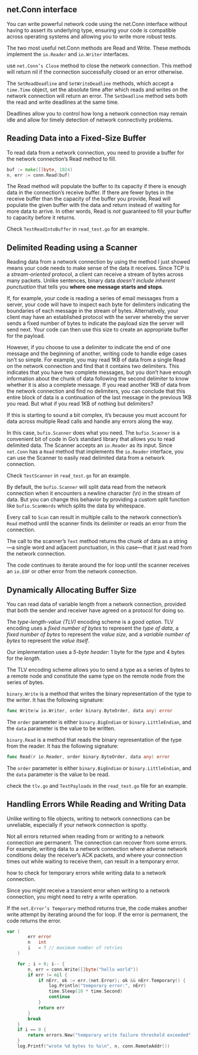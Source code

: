 ## net.Conn interface

You can write powerful network code using the net.Conn interface without having to assert its underlying type, ensuring your code is compatible across operating systems and allowing you to write more robust tests.

The two most useful net.Conn methods are Read and Write. These methods implement the `io.Reader` and `io.Writer` interfaces.

use `net.Conn’s Close` method to close the network connection. This method will return nil if the connection successfully closed or an error otherwise.

The `SetReadDeadline` and `SetWriteDeadline` methods, which accept a `time.Time` object, set the absolute time after which reads and writes on the network connection will return an error. The `SetDeadline` method sets both the read and write deadlines at the same time.

Deadlines allow you to control how long a network connection may remain idle and allow for timely detection of network connectivity problems.

## Reading Data into a Fixed-Size Buffer

To read data from a network connection, you need to provide a buffer for the network connection’s Read method to fill.

```go
buf := make([]byte, 1024)
n, err := conn.Read(buf)
```

The Read method will populate the buffer to its capacity if there is enough data in the connection’s receive buffer. If there are fewer bytes in the receive buffer than the capacity of the buffer you provide, Read will populate the given buffer with the data and return instead of waiting for more data to arrive. In other words, Read is *not* guaranteed to fill your buffer to capacity before it returns.

Check `TestReadIntoBuffer` in `read_test.go` for an example.

## Delimited Reading using a Scanner

Reading data from a network connection by using the method I just showed means your code needs to make sense of the data it receives. Since TCP is a *stream-oriented* protocol, a client can receive a stream of bytes across many packets. Unlike sentences, binary data *doesn’t include inherent punctuation* that tells you **where one message starts and stops**.

If, for example, your code is reading a series of email messages from a server, your code will have to inspect each byte for delimiters indicating the boundaries of each message in the stream of bytes. Alternatively, your client may have an established protocol with the server whereby the server sends a fixed number of bytes to indicate the payload size the server will send next. Your code can then use this size to create an appropriate buffer for the payload.

However, if you choose to use a delimiter to indicate the end of one message and the beginning of another, writing code to handle edge cases isn’t so simple. For example, you may read 1KB of data from a single Read on the network connection and find that it contains two delimiters. This indicates that you have two complete messages, but you don’t have enough information about the chunk of data following the second delimiter to know whether it is also a complete message. If you read another 1KB of data from the network connection and find no delimiters, you can conclude that this entire block of data is a continuation of the last message in the previous 1KB you read. But what if you read 1KB of nothing but delimiters?

If this is starting to sound a bit complex, it’s because you must account for data across multiple Read calls and handle any errors along the way.

In this case, `bufio.Scanner` does what you need.
The `bufio.Scanner` is a convenient bit of code in Go’s standard library that allows you to read delimited data. The Scanner accepts an `io.Reader` as its input. Since `net.Conn` has a `Read` method that implements the `io.Reader` interface, you can use the Scanner to easily read delimited data from a network connection.

Check `TestScanner` in `read_test.go` for an example.

By default, the `bufio.Scanner` will split data read from the network connection when it encounters a newline character (\n) in the stream of data. But you can change this behavior by providing a custom split function like `bufio.ScanWords` which splits the data by whitespace.

Every call to `Scan` can result in multiple calls to the network connection’s `Read` method until the scanner finds its delimiter or reads an error from the connection.

The call to the scanner’s `Text` method returns the chunk of data as a string—a single word and adjacent punctuation, in this case—that it just read from the network connection.

The code continues to iterate around the for loop until the scanner receives an `io.EOF` or other error from the network connection.

## Dynamically Allocating Buffer Size

You can read data of variable length from a network connection, provided that both the sender and receiver have agreed on a protocol for doing so.

The *type-length-value (TLV)* encoding scheme is a good option. TLV encoding uses a *fixed number of bytes* to represent the *type of data*, a *fixed number of bytes* to represent the *value size*, and a *variable number of bytes* to represent the *value itself*.

Our implementation uses a *5-byte header*: 1 byte for the *type* and 4 bytes for the *length*.

The TLV encoding scheme allows you to send a type as a series of bytes to a remote node and constitute the same type on the remote node from the series of bytes.

`binary.Write` is a method that writes the binary representation of the type to the writer. It has the following signature:

```go
func Write(w io.Writer, order binary.ByteOrder, data any) error
```

The `order` parameter is either `binary.BigEndian` or `binary.LittleEndian`, and the `data` parameter is the value to be written.

`binary.Read` is a method that reads the binary representation of the type from the reader. It has the following signature:

```go
func Read(r io.Reader, order binary.ByteOrder, data any) error
```

The `order` parameter is either `binary.BigEndian` or `binary.LittleEndian`, and the `data` parameter is the value to be read.

check the `tlv.go` and `TestPayloads` in the `read_test.go` file for an example.


## Handling Errors While Reading and Writing Data

Unlike writing to file objects, writing to network connections can be unreliable, especially if your network connection is spotty.

Not all errors returned when reading from or writing to a network connection are permanent. The connection can recover from some errors. For example, writing data to a network connection where adverse network conditions delay the receiver’s ACK packets, and where your connection times out while waiting to receive them, can result in a temporary error.

how to check for temporary errors while writing data to a network connection.


Since you might receive a transient error when writing to a network connection, you might need to retry a write operation. 

If the `net.Error’s Temporary` method returns true, the code makes another write attempt by iterating around the for loop. If the error is permanent, the code returns the error.

```go
var (
		err error
		n   int
		i   = 7 // maximum number of retries
	)

	for ; i > 0; i-- {
		n, err = conn.Write([]byte("hello world"))
		if err != nil {
			if nErr, ok := err.(net.Error); ok && nErr.Temporary() {
				log.Println("temporary error:", nErr)
				time.Sleep(10 * time.Second)
				continue
			}
			return err
		}
		break
	}
	if i == 0 {
		return errors.New("temporary write failure threshold exceeded")
	}
	log.Printf("wrote %d bytes to %s\n", n, conn.RemoteAddr())

```